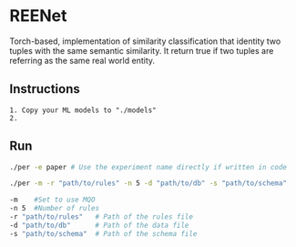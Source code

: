 # REENet
Torch-based, implementation of similarity classification that identity two tuples with the same semantic similarity. It return true if two tuples are referring as the same real world entity.


Instructions
-------
```
1. Copy your ML models to "./models"
2. 
```
Run
------
```Bash
./per -e paper # Use the experiment name directly if written in code
```
```Bash
./per -m -r "path/to/rules" -n 5 -d "path/to/db" -s "path/to/schema"

-m    #Set to use MQO
-n 5  #Number of rules
-r "path/to/rules"   # Path of the rules file
-d "path/to/db"      # Path of the data file
-s "path/to/schema"  # Path of the schema file
```
